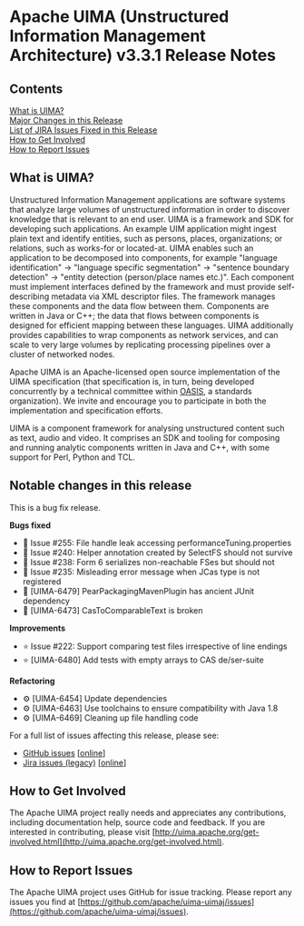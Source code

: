 <!--
***************************************************************
* Licensed to the Apache Software Foundation (ASF) under one
* or more contributor license agreements.  See the NOTICE file
* distributed with this work for additional information
* regarding copyright ownership.  The ASF licenses this file
* to you under the Apache License, Version 2.0 (the
* "License"); you may not use this file except in compliance
* with the License.  You may obtain a copy of the License at
*
*   http://www.apache.org/licenses/LICENSE-2.0
* 
* Unless required by applicable law or agreed to in writing,
* software distributed under the License is distributed on an
* "AS IS" BASIS, WITHOUT WARRANTIES OR CONDITIONS OF ANY
* KIND, either express or implied.  See the License for the
* specific language governing permissions and limitations
* under the License.
***************************************************************
-->
   
# Apache UIMA (Unstructured Information Management Architecture) v3.3.1 Release Notes

## Contents

[What is UIMA?](#what.is.uima)  
[Major Changes in this Release](#major.changes)  
[List of JIRA Issues Fixed in this Release](#list.issues)  
[How to Get Involved](#get.involved)  
[How to Report Issues](#report.issues)  

## <a id="what.is.uima">What is UIMA?</a>

Unstructured Information Management applications are software systems that analyze large volumes of
unstructured information in order to discover knowledge that is relevant to an end user. UIMA is a
framework and SDK for developing such applications. An example UIM application might ingest plain
text and identify entities, such as persons, places, organizations; or relations, such as works-for
or located-at. UIMA enables such an application to be decomposed into components, for example
"language identification" -> "language specific segmentation" -> "sentence boundary detection" ->
"entity detection (person/place names etc.)". Each component must implement interfaces defined by
the framework and must provide self-describing metadata via XML descriptor files. The framework
manages these components and the data flow between them. Components are written in Java or C++; the
data that flows between components is designed for efficient mapping between these languages. UIMA
additionally provides capabilities to wrap components as network services, and can scale to very
large volumes by replicating processing pipelines over a cluster of networked nodes.

Apache UIMA is an Apache-licensed open source implementation of the UIMA specification (that 
specification is, in turn, being developed concurrently by a technical committee within
[OASIS](http://www.oasis-open.org), a standards organization). We invite and encourage you to
participate in both the implementation and specification efforts.

UIMA is a component framework for analysing unstructured content such as text, audio and video. It
comprises an SDK and tooling for composing and running analytic components written in Java and C++,
with some support for Perl, Python and TCL.

## <a id="major.changes">Notable changes in this release</a>

This is a bug fix release.

**Bugs fixed**
* 🦟 Issue #255: File handle leak accessing performanceTuning.properties
* 🦟 Issue #240: Helper annotation created by SelectFS should not survive
* 🦟 Issue #238: Form 6 serializes non-reachable FSes but should not
* 🦟 Issue #235: Misleading error message when JCas type is not registered
* 🦟 [UIMA-6479] PearPackagingMavenPlugin has ancient JUnit dependency
* 🦟 [UIMA-6473] CasToComparableText is broken

**Improvements**
* ⭐️ Issue #222: Support comparing test files irrespective of line endings
* ⭐️ [UIMA-6480] Add tests with empty arrays to CAS de/ser-suite

**Refactoring**
* ⚙️ [UIMA-6454] Update dependencies
* ⚙️ [UIMA-6463] Use toolchains to ensure compatibility with Java 1.8
* ⚙️ [UIMA-6469] Cleaning up file handling code

For a full list of issues affecting this release, please see:

* [GitHub issues](issuesFixed/github-report.html) [[online](https://github.com/apache/uima-uimaj/issues?q=milestone%3A3.3.1)]
* [Jira issues (legacy)](issuesFixed/jira-report.html) [[online](https://issues.apache.org/jira/issues/?jql=project%20%3D%20UIMA%20AND%20fixVersion%20%3D%203.3.1SDK)]

## <a id="get.involved">How to Get Involved</a>

The Apache UIMA project really needs and appreciates any contributions, including documentation 
help, source code and feedback. If you are interested in contributing, please visit 
[http://uima.apache.org/get-involved.html](http://uima.apache.org/get-involved.html).

## <a id="report.issues">How to Report Issues</a>

The Apache UIMA project uses GitHub for issue tracking. Please report any issues you find at 
[https://github.com/apache/uima-uimaj/issues](https://github.com/apache/uima-uimaj/issues).